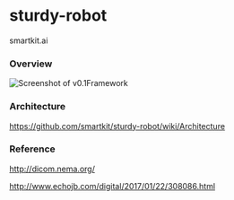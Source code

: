 # sturdy-robot
smartkit.ai


### Overview

![Screenshot of v0.1Framework](https://raw.githubusercontent.com/smartkit/sturdy-robot/master/BLOCKCHAIN-Healthcare-PPT-.jpg)


### Architecture

https://github.com/smartkit/sturdy-robot/wiki/Architecture


### Reference

http://dicom.nema.org/

http://www.echojb.com/digital/2017/01/22/308086.html
